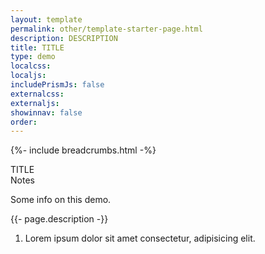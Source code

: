 ```yaml
---
layout: template
permalink: other/template-starter-page.html
description: DESCRIPTION 
title: TITLE
type: demo
localcss: 
localjs:
includePrismJs: false
externalcss: 
externaljs:  
showinnav: false
order: 
---
```


{%- include breadcrumbs.html -%}

<style>

</style>

<div class="container">
	<span class="h3 d-block">TITLE</span>

</div>

<script>
    window.addEventListener( 'DOMContentLoaded', function() {
        ( function( $ ) {
    
        } )( jQuery );
    } );
</script>


<div aria-multiselectable="true" class="accordion indicator-plus accordion-white mb-3" id="accordion-4" role="tabpanel">
	<div class="card">
		<div aria-expanded="false" class="card-header collapsed" data-target="#accordion-4-collapse-3" data-toggle="collapse" id="accordion-4-card-3" role="tab">
			<a class="card-title" data-controls="accordion-4-collapse-3">Notes</a>
		</div>
		<div aria-labelledby="accordion-4-card-3" class="collapse show" id="accordion-4-collapse-3" role="tabpanel">
			<div class="card-body">
				<p>Some info on this demo.</p>
				<p>{{- page.description -}}</p>
				<ol>
					<li>Lorem ipsum dolor sit amet consectetur, adipisicing elit.</li>
				</ol>
			</div>
		</div>
	</div>
</div>
